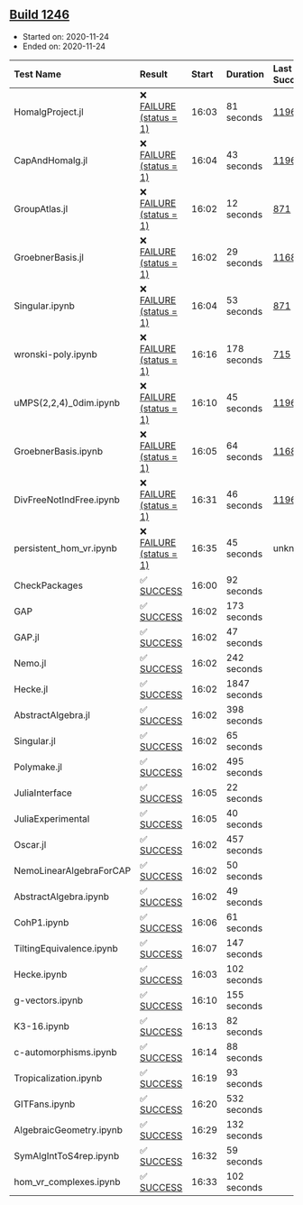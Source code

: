 ## [Build 1246](https://oscarci.mathematik.uni-kl.de/job/oscar-stable/1246/)

* Started on: 2020-11-24
* Ended on: 2020-11-24

| Test Name    | Result | Start | Duration | Last Success | First Failure |
|:-------------|:-------|:------|:---------|:-------------|:--------------|
| HomalgProject.jl | ❌ [FAILURE (status = 1)](https://oscarci.mathematik.uni-kl.de/job/oscar-stable/1246/artifact/logs/build-1246/HomalgProject.jl.log) | 16:03 | 81 seconds | [1196](https://oscarci.mathematik.uni-kl.de/job/oscar-stable/1196/) | [1197](https://oscarci.mathematik.uni-kl.de/job/oscar-stable/1197/) |
| CapAndHomalg.jl | ❌ [FAILURE (status = 1)](https://oscarci.mathematik.uni-kl.de/job/oscar-stable/1246/artifact/logs/build-1246/CapAndHomalg.jl.log) | 16:04 | 43 seconds | [1196](https://oscarci.mathematik.uni-kl.de/job/oscar-stable/1196/) | [1197](https://oscarci.mathematik.uni-kl.de/job/oscar-stable/1197/) |
| GroupAtlas.jl | ❌ [FAILURE (status = 1)](https://oscarci.mathematik.uni-kl.de/job/oscar-stable/1246/artifact/logs/build-1246/GroupAtlas.jl.log) | 16:02 | 12 seconds | [871](https://oscarci.mathematik.uni-kl.de/job/oscar-stable/871/) | [872](https://oscarci.mathematik.uni-kl.de/job/oscar-stable/872/) |
| GroebnerBasis.jl | ❌ [FAILURE (status = 1)](https://oscarci.mathematik.uni-kl.de/job/oscar-stable/1246/artifact/logs/build-1246/GroebnerBasis.jl.log) | 16:02 | 29 seconds | [1168](https://oscarci.mathematik.uni-kl.de/job/oscar-stable/1168/) | [1169](https://oscarci.mathematik.uni-kl.de/job/oscar-stable/1169/) |
| Singular.ipynb | ❌ [FAILURE (status = 1)](https://oscarci.mathematik.uni-kl.de/job/oscar-stable/1246/artifact/logs/build-1246/Singular.ipynb.log) | 16:04 | 53 seconds | [871](https://oscarci.mathematik.uni-kl.de/job/oscar-stable/871/) | [872](https://oscarci.mathematik.uni-kl.de/job/oscar-stable/872/) |
| wronski-poly.ipynb | ❌ [FAILURE (status = 1)](https://oscarci.mathematik.uni-kl.de/job/oscar-stable/1246/artifact/logs/build-1246/wronski-poly.ipynb.log) | 16:16 | 178 seconds | [715](https://oscarci.mathematik.uni-kl.de/job/oscar-stable/715/) | [716](https://oscarci.mathematik.uni-kl.de/job/oscar-stable/716/) |
| uMPS(2,2,4)_0dim.ipynb | ❌ [FAILURE (status = 1)](https://oscarci.mathematik.uni-kl.de/job/oscar-stable/1246/artifact/logs/build-1246/uMPS-2-2-4-_0dim.ipynb.log) | 16:10 | 45 seconds | [1196](https://oscarci.mathematik.uni-kl.de/job/oscar-stable/1196/) | [1197](https://oscarci.mathematik.uni-kl.de/job/oscar-stable/1197/) |
| GroebnerBasis.ipynb | ❌ [FAILURE (status = 1)](https://oscarci.mathematik.uni-kl.de/job/oscar-stable/1246/artifact/logs/build-1246/GroebnerBasis.ipynb.log) | 16:05 | 64 seconds | [1168](https://oscarci.mathematik.uni-kl.de/job/oscar-stable/1168/) | [1169](https://oscarci.mathematik.uni-kl.de/job/oscar-stable/1169/) |
| DivFreeNotIndFree.ipynb | ❌ [FAILURE (status = 1)](https://oscarci.mathematik.uni-kl.de/job/oscar-stable/1246/artifact/logs/build-1246/DivFreeNotIndFree.ipynb.log) | 16:31 | 46 seconds | [1196](https://oscarci.mathematik.uni-kl.de/job/oscar-stable/1196/) | [1197](https://oscarci.mathematik.uni-kl.de/job/oscar-stable/1197/) |
| persistent_hom_vr.ipynb | ❌ [FAILURE (status = 1)](https://oscarci.mathematik.uni-kl.de/job/oscar-stable/1246/artifact/logs/build-1246/persistent_hom_vr.ipynb.log) | 16:35 | 45 seconds | unknown | unknown |
| CheckPackages | ✅ [SUCCESS](https://oscarci.mathematik.uni-kl.de/job/oscar-stable/1246/artifact/logs/build-1246/CheckPackages.log) | 16:00 | 92 seconds |  |  |
| GAP | ✅ [SUCCESS](https://oscarci.mathematik.uni-kl.de/job/oscar-stable/1246/artifact/logs/build-1246/GAP.log) | 16:02 | 173 seconds |  |  |
| GAP.jl | ✅ [SUCCESS](https://oscarci.mathematik.uni-kl.de/job/oscar-stable/1246/artifact/logs/build-1246/GAP.jl.log) | 16:02 | 47 seconds |  |  |
| Nemo.jl | ✅ [SUCCESS](https://oscarci.mathematik.uni-kl.de/job/oscar-stable/1246/artifact/logs/build-1246/Nemo.jl.log) | 16:02 | 242 seconds |  |  |
| Hecke.jl | ✅ [SUCCESS](https://oscarci.mathematik.uni-kl.de/job/oscar-stable/1246/artifact/logs/build-1246/Hecke.jl.log) | 16:02 | 1847 seconds |  |  |
| AbstractAlgebra.jl | ✅ [SUCCESS](https://oscarci.mathematik.uni-kl.de/job/oscar-stable/1246/artifact/logs/build-1246/AbstractAlgebra.jl.log) | 16:02 | 398 seconds |  |  |
| Singular.jl | ✅ [SUCCESS](https://oscarci.mathematik.uni-kl.de/job/oscar-stable/1246/artifact/logs/build-1246/Singular.jl.log) | 16:02 | 65 seconds |  |  |
| Polymake.jl | ✅ [SUCCESS](https://oscarci.mathematik.uni-kl.de/job/oscar-stable/1246/artifact/logs/build-1246/Polymake.jl.log) | 16:02 | 495 seconds |  |  |
| JuliaInterface | ✅ [SUCCESS](https://oscarci.mathematik.uni-kl.de/job/oscar-stable/1246/artifact/logs/build-1246/JuliaInterface.log) | 16:05 | 22 seconds |  |  |
| JuliaExperimental | ✅ [SUCCESS](https://oscarci.mathematik.uni-kl.de/job/oscar-stable/1246/artifact/logs/build-1246/JuliaExperimental.log) | 16:05 | 40 seconds |  |  |
| Oscar.jl | ✅ [SUCCESS](https://oscarci.mathematik.uni-kl.de/job/oscar-stable/1246/artifact/logs/build-1246/Oscar.jl.log) | 16:02 | 457 seconds |  |  |
| NemoLinearAlgebraForCAP | ✅ [SUCCESS](https://oscarci.mathematik.uni-kl.de/job/oscar-stable/1246/artifact/logs/build-1246/NemoLinearAlgebraForCAP.log) | 16:02 | 50 seconds |  |  |
| AbstractAlgebra.ipynb | ✅ [SUCCESS](https://oscarci.mathematik.uni-kl.de/job/oscar-stable/1246/artifact/logs/build-1246/AbstractAlgebra.ipynb.log) | 16:02 | 49 seconds |  |  |
| CohP1.ipynb | ✅ [SUCCESS](https://oscarci.mathematik.uni-kl.de/job/oscar-stable/1246/artifact/logs/build-1246/CohP1.ipynb.log) | 16:06 | 61 seconds |  |  |
| TiltingEquivalence.ipynb | ✅ [SUCCESS](https://oscarci.mathematik.uni-kl.de/job/oscar-stable/1246/artifact/logs/build-1246/TiltingEquivalence.ipynb.log) | 16:07 | 147 seconds |  |  |
| Hecke.ipynb | ✅ [SUCCESS](https://oscarci.mathematik.uni-kl.de/job/oscar-stable/1246/artifact/logs/build-1246/Hecke.ipynb.log) | 16:03 | 102 seconds |  |  |
| g-vectors.ipynb | ✅ [SUCCESS](https://oscarci.mathematik.uni-kl.de/job/oscar-stable/1246/artifact/logs/build-1246/g-vectors.ipynb.log) | 16:10 | 155 seconds |  |  |
| K3-16.ipynb | ✅ [SUCCESS](https://oscarci.mathematik.uni-kl.de/job/oscar-stable/1246/artifact/logs/build-1246/K3-16.ipynb.log) | 16:13 | 82 seconds |  |  |
| c-automorphisms.ipynb | ✅ [SUCCESS](https://oscarci.mathematik.uni-kl.de/job/oscar-stable/1246/artifact/logs/build-1246/c-automorphisms.ipynb.log) | 16:14 | 88 seconds |  |  |
| Tropicalization.ipynb | ✅ [SUCCESS](https://oscarci.mathematik.uni-kl.de/job/oscar-stable/1246/artifact/logs/build-1246/Tropicalization.ipynb.log) | 16:19 | 93 seconds |  |  |
| GITFans.ipynb | ✅ [SUCCESS](https://oscarci.mathematik.uni-kl.de/job/oscar-stable/1246/artifact/logs/build-1246/GITFans.ipynb.log) | 16:20 | 532 seconds |  |  |
| AlgebraicGeometry.ipynb | ✅ [SUCCESS](https://oscarci.mathematik.uni-kl.de/job/oscar-stable/1246/artifact/logs/build-1246/AlgebraicGeometry.ipynb.log) | 16:29 | 132 seconds |  |  |
| SymAlgIntToS4rep.ipynb | ✅ [SUCCESS](https://oscarci.mathematik.uni-kl.de/job/oscar-stable/1246/artifact/logs/build-1246/SymAlgIntToS4rep.ipynb.log) | 16:32 | 59 seconds |  |  |
| hom_vr_complexes.ipynb | ✅ [SUCCESS](https://oscarci.mathematik.uni-kl.de/job/oscar-stable/1246/artifact/logs/build-1246/hom_vr_complexes.ipynb.log) | 16:33 | 102 seconds |  |  |

